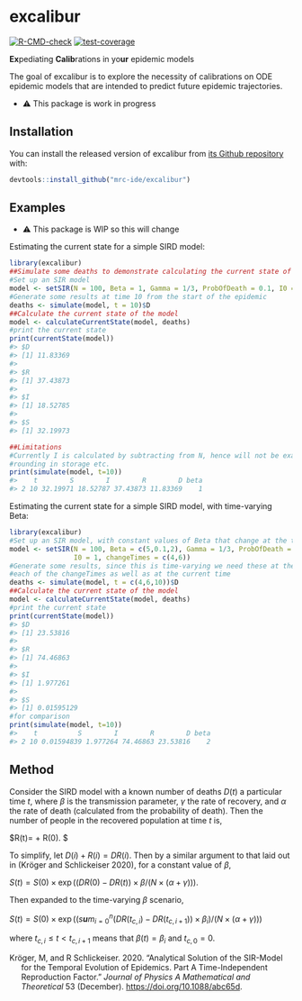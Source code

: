 
<!-- README.md is generated from README.Rmd. Please edit that file -->

# excalibur

<!-- badges: start -->

[![R-CMD-check](https://github.com/mrc-ide/excalibur/actions/workflows/R-CMD-check.yaml/badge.svg?branch=main)](https://github.com/mrc-ide/excalibur/actions/workflows/R-CMD-check.yaml)
[![test-coverage](https://github.com/mrc-ide/excalibur/actions/workflows/test-coverage.yaml/badge.svg?branch=main)](https://github.com/mrc-ide/excalibur/actions/workflows/test-coverage.yaml)
<!-- badges: end -->

**Ex**pediating **Calib**rations in yo**ur** epidemic models

The goal of excalibur is to explore the necessity of calibrations on ODE
epidemic models that are intended to predict future epidemic
trajectories.

-   :warning: This package is work in progress

## Installation

You can install the released version of excalibur from [its Github
repository](https://github.com/mrc-ide/excalibur) with:

``` r
devtools::install_github("mrc-ide/excalibur")
```

## Examples

-   :warning: This package is WIP so this will change

Estimating the current state for a simple SIRD model:

``` r
library(excalibur)
##Simulate some deaths to demonstrate calculating the current state of the model
#Set up an SIR model
model <- setSIR(N = 100, Beta = 1, Gamma = 1/3, ProbOfDeath = 0.1, I0 = 1)
#Generate some results at time 10 from the start of the epidemic
deaths <- simulate(model, t = 10)$D
##Calculate the current state of the model
model <- calculateCurrentState(model, deaths)
#print the current state
print(currentState(model))
#> $D
#> [1] 11.83369
#> 
#> $R
#> [1] 37.43873
#> 
#> $I
#> [1] 18.52785
#> 
#> $S
#> [1] 32.19973

##Limitations
#Currently I is calculated by subtracting from N, hence will not be exact due to
#rounding in storage etc.
print(simulate(model, t=10))
#>    t        S        I        R        D beta
#> 2 10 32.19971 18.52787 37.43873 11.83369    1
```

Estimating the current state for a simple SIRD model, with time-varying
Beta:

``` r
library(excalibur)
#Set up an SIR model, with constant values of Beta that change at the times given
model <- setSIR(N = 100, Beta = c(5,0.1,2), Gamma = 1/3, ProbOfDeath = 0.1, 
                I0 = 1, changeTimes = c(4,6))
#Generate some results, since this is time-varying we need these at the end of
#each of the changeTimes as well as at the current time
deaths <- simulate(model, t = c(4,6,10))$D
##Calculate the current state of the model
model <- calculateCurrentState(model, deaths)
#print the current state
print(currentState(model))
#> $D
#> [1] 23.53816
#> 
#> $R
#> [1] 74.46863
#> 
#> $I
#> [1] 1.977261
#> 
#> $S
#> [1] 0.01595129
#for comparison
print(simulate(model, t=10))
#>    t          S        I        R        D beta
#> 2 10 0.01594839 1.977264 74.46863 23.53816    2
```

## Method

Consider the SIRD model with a known number of deaths *D*(*t*) a
particular time *t*, where *β* is the transmission parameter, *γ* the
rate of recovery, and *α* the rate of death (calculated from the
probability of death). Then the number of people in the recovered
population at time *t* is,

$R(t)= + R(0). $

To simplify, let *D*(*i*) + *R*(*i*) = *DR*(*i*). Then by a similar
argument to that laid out in (Kröger and Schlickeiser 2020), for a
constant value of *β*,

*S*(*t*) = *S*(0) × exp ((*DR*(0) − *DR*(*t*)) × *β*/(*N* × (*α* + *γ*))).

Then expanded to the time-varying *β* scenario,

*S*(*t*) = *S*(0) × exp ((*s**u**m*<sub>*i* = 0</sub><sup>*n*</sup>(*DR*(*t*<sub>*c*, *i*</sub>) − *DR*(*t*<sub>*c*, *i* + 1</sub>)) × *β*<sub>*i*</sub>)/(*N* × (*α* + *γ*)))

where *t*<sub>*c*, *i*</sub> ≤ *t* &lt; *t*<sub>*c*, *i* + 1</sub> means
that *β*(*t*) = *β*<sub>*i*</sub> and *t*<sub>*c*, 0</sub> = 0.

<div id="refs" class="references csl-bib-body hanging-indent">

<div id="ref-analyiticalSIR" class="csl-entry">

Kröger, M, and R Schlickeiser. 2020. “Analytical Solution of the
SIR-Model for the Temporal Evolution of Epidemics. Part A
Time-Independent Reproduction Factor.” *Journal of Physics A
Mathematical and Theoretical* 53 (December).
<https://doi.org/10.1088/abc65d>.

</div>

</div>
